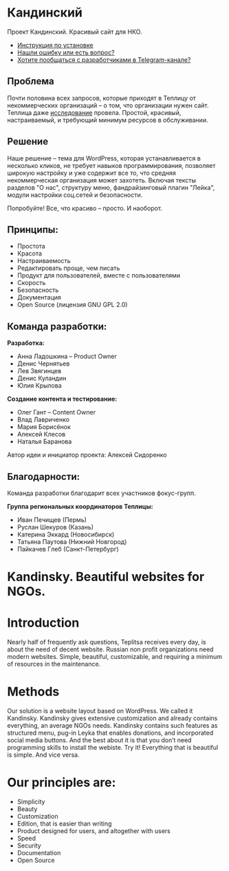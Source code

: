 # Кандинский
Проект Кандинский. Красивый сайт для НКО.
* [Инструкция по установке](https://github.com/Teplitsa/kandinsky/wiki)
* [Нашли ошибку или есть вопрос?](https://github.com/Teplitsa/kandinsky/issues)
* [Хотите пообщаться с разработчиками в Telegram-канале?](https://t.me/joinchat/AAAAAENN3prSrvAs7KwWrg)

## Проблема 
Почти половина всех запросов, которые приходят в Теплицу от некоммерческих организаций – о том, что организации нужен сайт. Теплица даже [исследование](https://te-st.ru/2017/09/18/kandinsky-research/) провела. Простой, красивый, настраиваемый, и требующий минимум ресурсов в обслуживании. 

## Решение
Наше решение – тема для WordPress, которая устанавливается в несколько кликов, не требует навыков программирования, позволяет широкую настройку и уже содержит все то, что средняя некоммерческая организация может захотеть. Включая тексты разделов "О нас", структуру меню, фандрайзинговый плагин "Лейка", модули настройки соц.сетей и безопасности. 

Попробуйте! Все, что красиво – просто. И наоборот. 

## Принципы: 
- Простота
- Красота
- Настраиваемость
- Редактировать проще, чем писать
- Продукт для пользователей, вместе с пользователями
- Скорость
- Безопасность
- Документация
- Open Source (лицензия GNU GPL 2.0)

## Команда разработки: 

**Разработка:**  
* Анна Ладошкина – Product Owner
* Денис Чернятьев
* Лев Звягинцев
* Денис Куландин
* Юлия Крылова

**Создание контента и тестирование:**
* Олег Гант – Content Owner
* Влад Лавриченко
* Мария Борисёнок
* Алексей Клесов
* Наталья Баранова

Автор идеи и инициатор проекта: Алексей Сидоренко

## Благодарности: 
Команда разработки благодарит всех участников фокус-групп. 

**Группа региональных координаторов Теплицы:**
* Иван Печищев (Пермь)
* Руслан Шекуров (Казань)
* Катерина Эккард (Новосибирск)
* Татьяна Паутова (Нижний Новгород)
* Пайкачев Глеб (Санкт-Петербург)

# Kandinsky. Beautiful websites for NGOs.
 
# Introduction
Nearly half of frequently ask questions, Teplitsa receives every day, is about the need of decent website. Russian non profit organizations need modern websites. Simple, beautiful, customizable, and requiring a minimum of resources in the maintenance.
 
# Methods
Our solution is a website layout based on WordPress. We called it Kandinsky. Kandinsky gives extensive customization and already contains everything, an average NGOs needs. Kandinsky contains such features as structured menu, pug-in Leyka that enables donations, and incorporated social media buttons. And the best about it is that you don’t need programming skills to install the webiste. Try it! Everything that is beautiful is simple. And vice versa.
 
# Our principles are:
- Simplicity
- Beauty
- Customization
- Edition, that is easier than writing
- Product designed for users, and altogether with users
- Speed
- Security
- Documentation
- Open Source

